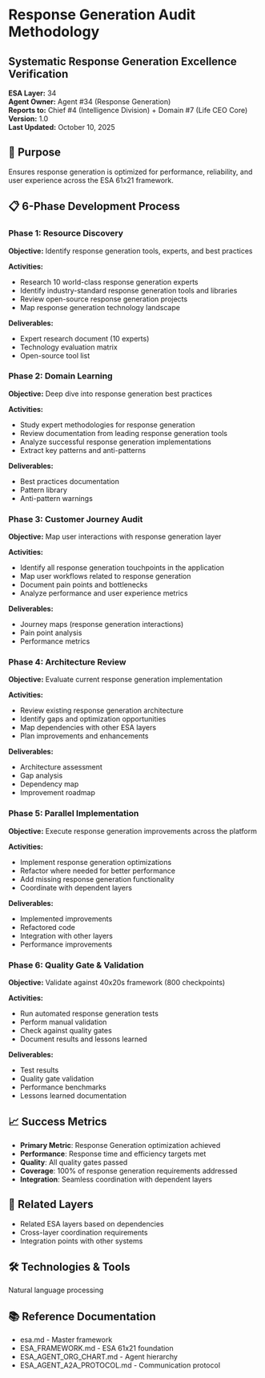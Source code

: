 # Response Generation Audit Methodology
## Systematic Response Generation Excellence Verification

**ESA Layer:** 34  
**Agent Owner:** Agent #34 (Response Generation)  
**Reports to:** Chief #4 (Intelligence Division) + Domain #7 (Life CEO Core)  
**Version:** 1.0  
**Last Updated:** October 10, 2025

## 🎯 Purpose
Ensures response generation is optimized for performance, reliability, and user experience across the ESA 61x21 framework.

## 📋 6-Phase Development Process

### Phase 1: Resource Discovery
**Objective:** Identify response generation tools, experts, and best practices

**Activities:**
- Research 10 world-class response generation experts
- Identify industry-standard response generation tools and libraries
- Review open-source response generation projects
- Map response generation technology landscape

**Deliverables:**
- Expert research document (10 experts)
- Technology evaluation matrix
- Open-source tool list

### Phase 2: Domain Learning
**Objective:** Deep dive into response generation best practices

**Activities:**
- Study expert methodologies for response generation
- Review documentation from leading response generation tools
- Analyze successful response generation implementations
- Extract key patterns and anti-patterns

**Deliverables:**
- Best practices documentation
- Pattern library
- Anti-pattern warnings

### Phase 3: Customer Journey Audit
**Objective:** Map user interactions with response generation layer

**Activities:**
- Identify all response generation touchpoints in the application
- Map user workflows related to response generation
- Document pain points and bottlenecks
- Analyze performance and user experience metrics

**Deliverables:**
- Journey maps (response generation interactions)
- Pain point analysis
- Performance metrics

### Phase 4: Architecture Review
**Objective:** Evaluate current response generation implementation

**Activities:**
- Review existing response generation architecture
- Identify gaps and optimization opportunities
- Map dependencies with other ESA layers
- Plan improvements and enhancements

**Deliverables:**
- Architecture assessment
- Gap analysis
- Dependency map
- Improvement roadmap

### Phase 5: Parallel Implementation
**Objective:** Execute response generation improvements across the platform

**Activities:**
- Implement response generation optimizations
- Refactor where needed for better performance
- Add missing response generation functionality
- Coordinate with dependent layers

**Deliverables:**
- Implemented improvements
- Refactored code
- Integration with other layers
- Performance improvements

### Phase 6: Quality Gate & Validation
**Objective:** Validate against 40x20s framework (800 checkpoints)

**Activities:**
- Run automated response generation tests
- Perform manual validation
- Check against quality gates
- Document results and lessons learned

**Deliverables:**
- Test results
- Quality gate validation
- Performance benchmarks
- Lessons learned documentation

## 📈 Success Metrics
- **Primary Metric**: Response Generation optimization achieved
- **Performance**: Response time and efficiency targets met
- **Quality**: All quality gates passed
- **Coverage**: 100% of response generation requirements addressed
- **Integration**: Seamless coordination with dependent layers

## 🔗 Related Layers
- Related ESA layers based on dependencies
- Cross-layer coordination requirements
- Integration points with other systems

## 🛠️ Technologies & Tools
Natural language processing

## 📚 Reference Documentation
- esa.md - Master framework
- ESA_FRAMEWORK.md - ESA 61x21 foundation
- ESA_AGENT_ORG_CHART.md - Agent hierarchy
- ESA_AGENT_A2A_PROTOCOL.md - Communication protocol
